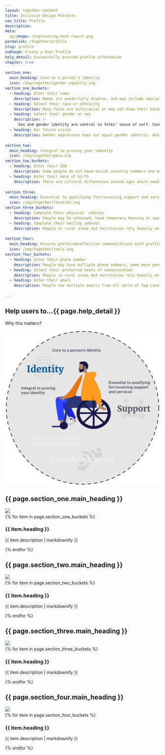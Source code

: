 ```yaml
---
layout: together-content
title: Inclusive Design Patterns
nav_title: Profile
description:
meta:
  og:image: /img/next/og-next-report.png
permalink: /together/profile
slug: profile
subhead: Create a User Profile
help_detail: Successfully provide profile information
chapter: true

section_one:
  main_heading: Core to a person’s identity
  icon: /img/together/gender-equality.svg
section_one_buckets: 
  - heading: Enter their name
    description: Names are wonderfully diverse, and may include special characters, be very long or short (impacting character requirements), or have capitalization requirements that are often ignored. People may have multi-word last names or a single given name.
  - heading: Select their race or ethnicity
    description: Many folks are multiracial or may not know their background. They may identify as one thing but genetics indicate another. Additionally, there needs to be an attempt at sensitively capturing the nuances of ethnicity and/or race.
  - heading: Select their gender or sex
    description: |-
      Sex and gender identity are central to folks’ sense of self. Considerations: LGBTQ+; A. Hernandez's work; VA's approach; OMB's requirements. There may also be safety issues with this disclosure that need to be considered. Need to evaluate whether the question is actually necessary information to capture.
  - heading: Our future vision
    description: Gender expression does not equal gender identity. Asking for, and correctly using someone’s preferred pronouns is one of the most basic ways to respect someone’s gender identify.

section_two:
  main_heading: Integral to proving your identity
  icon: /img/together/pass.svg
section_two_buckets: 
  - heading: Enter their SSN
    description: Some people do not have social security numbers and may have a hard time providing proof to obtain one. Updated validation rules may not be in place on all sites causing spurious failures.
  - heading: Enter their date of birth
    description: There are cultural differences around ages which need to be respected while supporting collection of date of birth for identity validation. Dates are also complicated by inconsistent formatting (US vs. international) that can make date and month hard to discern.

section_three:
  main_heading: Essential to qualifying for/receiving support and services
  icon: /img/together/location.svg
section_three_buckets: 
  - heading: Complete their physical  address
    description: People may be unhoused, have temporary housing or use addresses that rely on geographic markers. Also need to consider Google Plus Codes on Reservations. Multiple households might share addresses, leading to eligibility questions. Some Puerto Rican addresses are formatted differently than the 50 States.
  - heading: Complete their mailing address 
    description: People in rural areas and territories rely heavily on mailboxes, which can hinder disaster assistance.

section_four:
  main_heading: Ensures preferred/effective communications with profile
  icon: /img/together/tools.svg
section_four_buckets: 
  - heading: Enter their phone number
    description: People may have multiple phone numbers, some more permanent than others. 
  - heading: Select their preferred means of communication
    description: People in rural areas and territories rely heavily on mailboxes, which can hinder disaster assistance.
  - heading: Enter their email 
    description: People use multiple emails from all sorts of Top Level Domains (TLDs), which can cause validation challenges. 

---
```

<!-- top section -->
<section class="text-center margin-y-6">
  <div class="border-bottom-1px border-top-0 border-dashed">
    <h2>
      Help users to...<span class="text-base">{{ page.help_detail }}</span>
    </h2>
  </div>

  <p class="font-sans-2xl text-bold">Why this matters?</p>
  <img class="width-desktop" src="../img/together/together-logo.svg">
</section>

<!-- section one -->
<section class="together-section">      
  <h2 class="text-center font-sans-2xl text-base-dark text-normal">
    {{ page.section_one.main_heading }}
  </h2>
  <div class="display-flex flex-row flex-justify-center margin-bottom-4">
    <img class="width-9" src="{{ page.section_one.icon }}">
  </div>  
  <div class="grid-container">
    <div class="grid-row grid-gap-2">
      {% for item in page.section_one_buckets %}
        <div class="tablet:grid-col-3">
          <div class="together-section__header border-top-105 border-primary">
            <h3 class="together-section__heading">
            {{ item.heading }}
            </h3>
            <p>{{ item.description | markdownify }}</p>
          </div>
        </div>  
      {% endfor %}
    </div>
  </div>
</section>

<!-- section two and three -->
<section class="together-section">
<div class="grid-row grid-gap grid-container">
  <div class="tablet:grid-col-6">
    <h2 class="text-center font-sans-2xl text-base-dark text-normal margin-bottom-10">
      {{ page.section_two.main_heading }}
    </h2>
    <div class="display-flex flex-row flex-justify-center margin-bottom-4">
      <img class="width-9" src="{{ page.section_two.icon }}">
    </div>  
    <div class="grid-row grid-gap-2">
      {% for item in page.section_two_buckets %}
        <div class="tablet:grid-col-6">
          <div class="together-section__header border-top-105 border-secondary-vivid">
            <h3 class="together-section__heading">
            {{ item.heading }}
            </h3>
            <p>{{ item.description | markdownify }}</p>
          </div>
        </div>  
      {% endfor %}
    </div>
  </div>
  <div class="tablet:grid-col-6">
    <h2 class="text-center font-sans-2xl text-base-dark text-normal margin-bottom-4">
      {{ page.section_three.main_heading }}
    </h2>
    <div class="display-flex flex-row flex-justify-center margin-bottom-4">
      <img class="width-7" src="{{ page.section_three.icon }}">
    </div>  
    <div class="grid-row grid-gap-2">
      {% for item in page.section_three_buckets %}
        <div class="tablet:grid-col-6">
          <div class="together-section__header border-top-105 border-gold">
            <h3 class="together-section__heading">
            {{ item.heading }}
            </h3>
            <p>{{ item.description | markdownify }}</p>
          </div>
        </div>  
      {% endfor %}
    </div>    
  </div>
</div>      
</section>

<!-- section four -->
<section class="together-section">      
  <h2 class="text-center font-sans-2xl text-base-dark text-normal">
    {{ page.section_four.main_heading }}
  </h2>
  <div class="display-flex flex-row flex-justify-center margin-bottom-4">
    <img class="width-9" src="{{ page.section_four.icon }}">
  </div>  
  <div class="grid-container">
    <div class="grid-row grid-gap-2">
      {% for item in page.section_four_buckets %}
        <div class="tablet:grid-col-4">
          <div class="together-section__header border-together-green border-top-105">
            <h3 class="together-section__heading">
            {{ item.heading }}
            </h3>
            <p>{{ item.description | markdownify }}</p>
          </div>
        </div>  
      {% endfor %}
    </div>
  </div>
</section>